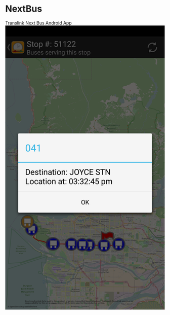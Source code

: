 # NextBus
Translink Next Bus Android App
![Screenshot](https://github.com/Sleegend/NextBus/blob/master/NextBus_Part2_Starter_14S2_demo/Screenshot.png)
